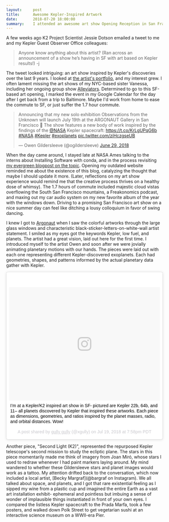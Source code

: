 ```yaml
---
layout:     post
title:      Awesome Kepler-Inspired Artwork
date:       2018-07-20 18:00:00
summary:    I attended an awesome art show Opening Reception in San Francisco last night.  The experience inspired me to write a post in my personal blog, my first in over two years.  The show "Observations from the Unknown" is a solo exhibition of Owen Gildersleeve, celebrating Kepler's nine-year mission.  It's up until August 31, 2018.
---
```


A few weeks ago K2 Project Scientist Jessie Dotson emailed a tweet to me and my Kepler Guest Observer Office colleagues:

> Anyone know anything about this artist?  (Ran across an announcement of a show he’s having in SF with art based on Kepler results!)  -j

The tweet looked intriguing: an art show inspired by Kepler's discoveries over the last 9 years.  I looked at [the artist's portfolio](http://owengildersleeve.com/), and my interest grew.  I often lament missing the art shows of my NYC-based sister Vanessa, including her ongoing group show [Alleviators](https://charlesmoffett.com/exhibitions/8/overview/).  Determined to go to this SF-based art opening, I marked the event in my Google Calendar for the day after I get back from a trip to Baltimore.  Maybe I'd work from home to ease the commute to SF, or just suffer the 1.7 hour commute.

<blockquote class="twitter-tweet" data-lang="en"><p lang="en" dir="ltr">Announcing that my new solo exhibition Observations from the Unknown will launch July 19th at the ARGONAUT Gallery in San Francisco 🎉 The show features a new body of work inspired by the findings of the <a href="https://twitter.com/NASA?ref_src=twsrc%5Etfw">@NASA</a> Kepler spacecraft: <a href="https://t.co/KrLgUPqG6b">https://t.co/KrLgUPqG6b</a> <a href="https://twitter.com/hashtag/NASA?src=hash&amp;ref_src=twsrc%5Etfw">#NASA</a> <a href="https://twitter.com/hashtag/Kepler?src=hash&amp;ref_src=twsrc%5Etfw">#Kepler</a> <a href="https://twitter.com/hashtag/exoplanets?src=hash&amp;ref_src=twsrc%5Etfw">#exoplanets</a> <a href="https://t.co/ziHczgseUB">pic.twitter.com/ziHczgseUB</a></p>&mdash; Owen Gildersleeve (@ogildersleeve) <a href="https://twitter.com/ogildersleeve/status/1012683052106113028?ref_src=twsrc%5Etfw">June 29, 2018</a></blockquote>
<script async src="https://platform.twitter.com/widgets.js" charset="utf-8"></script>


When the day came around, I stayed late at NASA Ames talking to the interns about Installing Software with conda, and in the process revisiting [my evergreen blogpost on the topic](http://gully.github.io/2015/11/15/brews_gems_dotfiles_conda_installing_on_mac/).  Opening my outdated website reminded me about the existence of this blog, catalyzing the thought that maybe I should update it more.  (Later, reflections on my art show experience would remind me that the creative process thrives on a healthy dose of whimsy).  The 1.7 hours of commute included majestic cloud vistas overflowing the South San Francisco mountains, a Freakonomics podcast, and maxing out my car audio system on my new favorite album of the year with the windows down.  Driving to a promising San Francisco art show on a nice summer day can feel like ditching a lousy colloquium in favor of swing dancing.  

I knew I got to [Argonaut](https://www.argonautinc.com/) when I saw the colorful artworks through the large glass windows and characteristic black-sticker-letters-on-white-wall artist statement.  I smiled as my eyes got the keywords Kepler, low fuel, and planets.  The artist had a great vision, laid out here for the first time.  I introduced myself to the artist Owen and soon after we were jovially animating planetary motions with our hands.  The pieces were laid out with each one representing different Kepler-discovered exoplanets.  Each had geometries, shapes, and patterns informed by the actual planetary data gather with Kepler.


<blockquote class="instagram-media" data-instgrm-captioned data-instgrm-permalink="https://www.instagram.com/p/BlcAQfUBA-P/" data-instgrm-version="9" style=" background:#FFF; border:0; border-radius:3px; box-shadow:0 0 1px 0 rgba(0,0,0,0.5),0 1px 10px 0 rgba(0,0,0,0.15); margin: 1px; max-width:540px; min-width:326px; padding:0; width:99.375%; width:-webkit-calc(100% - 2px); width:calc(100% - 2px);"><div style="padding:8px;"> <div style=" background:#F8F8F8; line-height:0; margin-top:40px; padding:37.4537037037037% 0; text-align:center; width:100%;"> <div style=" background:url(data:image/png;base64,iVBORw0KGgoAAAANSUhEUgAAACwAAAAsCAMAAAApWqozAAAABGdBTUEAALGPC/xhBQAAAAFzUkdCAK7OHOkAAAAMUExURczMzPf399fX1+bm5mzY9AMAAADiSURBVDjLvZXbEsMgCES5/P8/t9FuRVCRmU73JWlzosgSIIZURCjo/ad+EQJJB4Hv8BFt+IDpQoCx1wjOSBFhh2XssxEIYn3ulI/6MNReE07UIWJEv8UEOWDS88LY97kqyTliJKKtuYBbruAyVh5wOHiXmpi5we58Ek028czwyuQdLKPG1Bkb4NnM+VeAnfHqn1k4+GPT6uGQcvu2h2OVuIf/gWUFyy8OWEpdyZSa3aVCqpVoVvzZZ2VTnn2wU8qzVjDDetO90GSy9mVLqtgYSy231MxrY6I2gGqjrTY0L8fxCxfCBbhWrsYYAAAAAElFTkSuQmCC); display:block; height:44px; margin:0 auto -44px; position:relative; top:-22px; width:44px;"></div></div> <p style=" margin:8px 0 0 0; padding:0 4px;"> <a href="https://www.instagram.com/p/BlcAQfUBA-P/" style=" color:#000; font-family:Arial,sans-serif; font-size:14px; font-style:normal; font-weight:normal; line-height:17px; text-decoration:none; word-wrap:break-word;" target="_blank">I’m at a Kepler/K2 inspired art show in SF- pictured are Kepler 22b, 64b, and 11– all planets discovered by Kepler that inspired these artworks. Each piece as dimensions, geometries, and ratios inspired by the planet masses, radio, and orbital distances. Wow!</a></p> <p style=" color:#c9c8cd; font-family:Arial,sans-serif; font-size:14px; line-height:17px; margin-bottom:0; margin-top:8px; overflow:hidden; padding:8px 0 7px; text-align:center; text-overflow:ellipsis; white-space:nowrap;">A post shared by <a href="https://www.instagram.com/xgully/" style=" color:#c9c8cd; font-family:Arial,sans-serif; font-size:14px; font-style:normal; font-weight:normal; line-height:17px;" target="_blank"> gully gully</a> (@xgully) on <time style=" font-family:Arial,sans-serif; font-size:14px; line-height:17px;" datetime="2018-07-20T02:58:49+00:00">Jul 19, 2018 at 7:58pm PDT</time></p></div></blockquote> <script async defer src="//www.instagram.com/embed.js"></script>



Another piece, "Second Light (K2)", represented the repurposed Kepler telescope's second mission to study the ecliptic plane.  The stars in this piece momentarily made me think of imagery from Joan Miró, whose stars I used to redraw whenever I had paint markers laying around.  My mind wandered to whether these Gildersleeve stars and planet images would work as a tattoo.  My attention drifted back to the conversation, which now included a local artist, [Becky Margraf](@bargraf on Instagram).  We all talked about space, and planets, and I got that rare existential feeling as I sipped my wine from a plastic cup and imagined the entire Earth as a vast art installation exhibit- ephemeral and pointless but imbuing a sense of wonder of implausible things instantiated in front of your own eyes.  I compared the listless Kepler spacecraft to the Prada Marfa, took a few posters, and walked down Polk Street to get vegetarian sushi at an interactive science museum on a WWII-era Pier.
